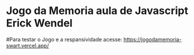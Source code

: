 # Jogo da Memoria aula de Javascript Erick Wendel
#Para testar o Jogo e a respansividade acesse:
https://jogodamemoria-swart.vercel.app/
